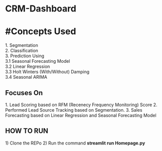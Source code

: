 # CRM-Dashboard
<h1>#Concepts Used </h1>
  1. Segmentation <br>
  2. Classification<br>
  3. Prediction Using <br>
    3.1 Seasonal Forecasting Model <br>
    3.2 Linear Regression <br>
    3.3 Holt Winters (With/Without) Damping <br>
    3.4 Seasonal ARIMA <br>

<h2>Focuses On</h2>
1. Lead Scoring based on RFM (Recenecy Frequency Monitoring) Score
2. Performed Lead Source Tracking based on Segmentation.
3. Sales Forecasting based on Linear Regression and  Seasonal Forecasting Model

<h2>HOW TO RUN</h2>
1) Clone the REPo
2) Run the command <b>streamlit run Homepage.py </b> 
